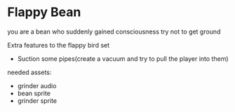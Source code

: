 # Flappy Bean

you are a bean who suddenly gained consciousness try not to get ground

Extra features to the flappy bird set

- Suction some pipes(create a vacuum and try to pull the player into them)

needed assets:

- grinder audio
- bean sprite
- grinder sprite
